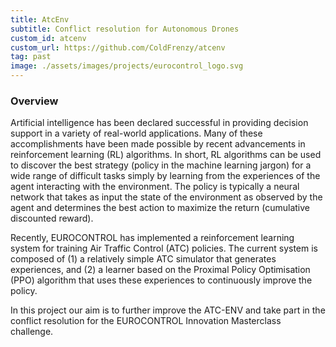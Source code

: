 ```yaml
---
title: AtcEnv
subtitle: Conflict resolution for Autonomous Drones
custom_id: atcenv
custom_url: https://github.com/ColdFrenzy/atcenv
tag: past
image: ./assets/images/projects/eurocontrol_logo.svg
---
```



### Overview
Artificial intelligence has been declared successful in providing decision support in a variety of real-world applications. Many of these accomplishments have been made possible by recent advancements in reinforcement learning (RL) algorithms. In short, RL algorithms can be used to discover the best strategy (policy in the machine learning jargon) for a wide range of difficult tasks simply by learning from the experiences of the agent interacting with the environment. The policy is typically a neural network that takes as input the state of the environment as observed by the agent and determines the best action to maximize the return (cumulative discounted reward).

Recently, EUROCONTROL has implemented a reinforcement learning system for training Air Traffic Control (ATC) policies. The current system is composed of (1) a relatively simple ATC simulator that generates experiences, and (2) a learner based on the Proximal Policy Optimisation (PPO) algorithm that uses these experiences to continuously improve the policy.

In this project our aim is to further improve the ATC-ENV and take part in the conflict resolution for the EUROCONTROL  Innovation Masterclass challenge.